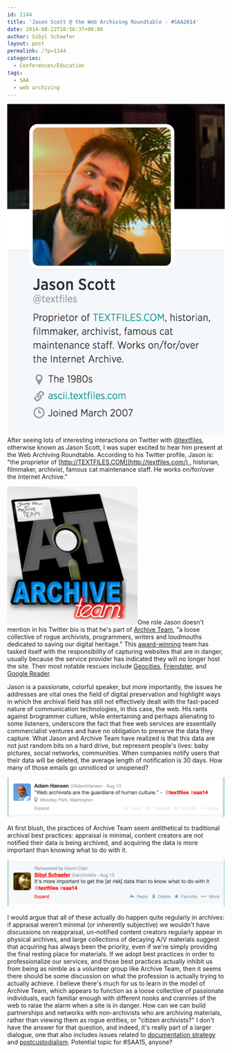 ```yaml
---
id: 1144
title: 'Jason Scott @ the Web Archiving Roundtable - #SAA2014'
date: 2014-08-22T10:56:37+00:00
author: Sibyl Schaefer
layout: post
permalink: /?p=1144
categories:
  - Conferences/Education
tags:
  - SAA
  - web archiving
---
```

![JS 1](/wp-content/uploads/2014/08/JS_1.png)After seeing lots of interesting interactions on Twitter with [@textfiles](https://twitter.com/textfiles), otherwise known as Jason Scott, I was super excited to hear him present at the Web Archiving Roundtable. According to his Twitter profile, Jason is: "the proprietor of [http://TEXTFILES.COM](http://textfiles.com/) , historian, filmmaker, archivist, famous cat maintenance staff. He works on/for/over the Internet Archive." <!--more-->

![Screen Shot](/wp-content/uploads/2014/08/Screen-Shot-2014-08-21-at-11.04.42-AM.png)One role Jason doesn't mention in his Twitter bio is that he's part of [Archive Team](http://archiveteam.org/index.php?title=Main_Page), "a loose collective of rogue archivists, programmers, writers and loudmouths dedicated to saving our digital heritage." This [award-winning](http://blogs.loc.gov/digitalpreservation/2013/06/and-the-winner-is-announcing-the-2013-ndsa-innovation-award-winners/) team has tasked itself with the responsibility of capturing websites that are in danger, usually because the service provider has indicated they will no longer host the site. Their most notable rescues include [Geocities](http://www.archiveteam.org/index.php?title=Geocities), [Friendster](http://www.archiveteam.org/index.php?title=Friendster), and [Google Reader](http://archiveteam.org/index.php?title=Google_Reader).

Jason is a passionate, colorful speaker, but more importantly, the issues he addresses are vital ones the field of digital preservation and highlight ways in which the archival field has still not effectively dealt with the fast-paced nature of communication technologies, in this case, the web. His rants against brogrammer culture, while entertaining and perhaps alienating to some listeners, underscore the fact that free web services are essentially commercialist ventures and have no obligation to preserve the data they capture. What Jason and Archive Team have realized is that this data are not just random bits on a hard drive, but represent people's lives: baby pictures, social networks, communities. When companies notify users that their data will be deleted, the average length of notification is 30 days. How many of those emails go unnoticed or unopened?

![Screen Shot 2](/wp-content/uploads/2014/08/Screen-Shot-2014-08-22-at-10.34.08-AM.png)

At first blush, the practices of Archive Team seem antithetical to traditional archival best practices: appraisal is minimal, content creators are not notified their data is being archived, and acquiring the data is more important than knowing what to do with it.

![Screen Shot 3](/wp-content/uploads/2014/08/Screen-Shot-2014-08-22-at-10.34.16-AM.png)

I would argue that all of these actually do happen quite regularly in archives: if appraisal weren't minimal (or inherently subjective) we wouldn't have discussions on reappraisal, un-notified content creators regularly appear in physical archives, and large collections of decaying A/V materials suggest that acquiring has always been the priority, even if we're simply providing the final resting place for materials. If we adopt best practices in order to professionalize our services, and those best practices actually inhibit us from being as nimble as a volunteer group like Archive Team, then it seems there should be some discussion on what the profession is actually trying to actually achieve. I believe there's much for us to learn in the model of Archive Team, which appears to function as a loose collective of passionate individuals, each familiar enough with different nooks and crannies of the web to raise the alarm when a site is in danger. How can we can build partnerships and networks with non-archivists who are archiving materials, rather than viewing them as rogue entities, or "citizen archivists?" I don't have the answer for that question, and indeed, it's really part of a larger dialogue, one that also includes issues related to [documentation strategy](http://www2.archivists.org/glossary/terms/d/documentation-strategy) and [postcustodialism](http://www2.archivists.org/glossary/terms/p/postcustodial-theory-of-archives). Potential topic for #SAA15, anyone?
